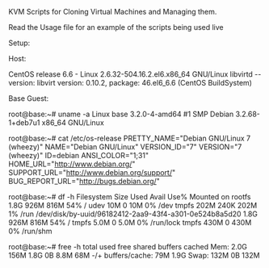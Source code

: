 KVM Scripts for Cloning Virtual Machines and Managing them.

Read the Usage file for an example of the scripts being used live

Setup:

Host: 

CentOS release 6.6 - Linux 2.6.32-504.16.2.el6.x86_64 GNU/Linux
libvirtd --version:
		libvirt version: 0.10.2, package: 46.el6_6.6 (CentOS BuildSystem)

Base Guest:

root@base:~# uname -a
Linux base 3.2.0-4-amd64 #1 SMP Debian 3.2.68-1+deb7u1 x86_64 GNU/Linux

root@base:~# cat /etc/os-release
PRETTY_NAME="Debian GNU/Linux 7 (wheezy)"
NAME="Debian GNU/Linux"
VERSION_ID="7"
VERSION="7 (wheezy)"
ID=debian
ANSI_COLOR="1;31"
HOME_URL="http://www.debian.org/"
SUPPORT_URL="http://www.debian.org/support/"
BUG_REPORT_URL="http://bugs.debian.org/"

root@base:~# df -h
Filesystem                                              Size  Used Avail Use% Mounted on
rootfs                                                  1.8G  926M  816M  54% /
udev                                                     10M     0   10M   0% /dev
tmpfs                                                   202M  240K  202M   1% /run
/dev/disk/by-uuid/96182412-2aa9-43f4-a301-0e524b8a5d20  1.8G  926M  816M  54% /
tmpfs                                                   5.0M     0  5.0M   0% /run/lock
tmpfs                                                   430M     0  430M   0% /run/shm

root@base:~# free -h
             total       used       free     shared    buffers     cached
Mem:          2.0G       156M       1.8G         0B       8.8M        68M
-/+ buffers/cache:        79M       1.9G
Swap:         132M         0B       132M

